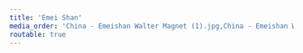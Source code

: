 ```yaml
---
title: 'Emei Shan'
media_order: 'China - Emeishan Walter Magnet (1).jpg,China - Emeishan Walter Magnet (2).jpg,China - Emeishan Walter Magnet (3).jpg,China - Emeishan Walter Magnet (4).jpg,China - Emeishan Walter Magnet (5).jpg,China - Emeishan Walter Magnet (6).jpg,China - Emeishan Walter Magnet (7).jpg,China - Emeishan Walter Magnet (8).jpg'
routable: true
---
```


